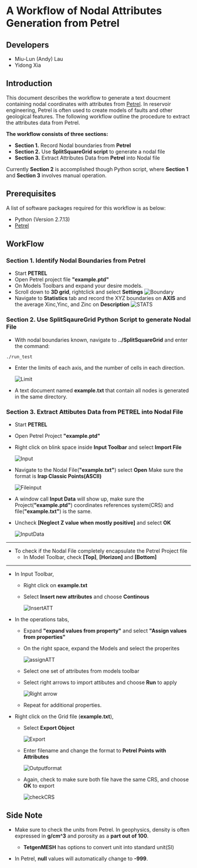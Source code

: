 # A Workflow of Nodal Attributes Generation from Petrel

## Developers

* Miu-Lun (Andy) Lau
* Yidong Xia

## Introduction
This document describes the workflow to generate a text doucment containing nodal coordinates with attributes from [Petrel](https://www.software.slb.com/products/petrel). In reservoir engineering, Petrel is often used to create models of faults and other geological features. The following workflow outline the procedure to extract the attributes data from Petrel.  

__The workflow consists of three sections:__

* **Section 1.** Record Nodal boundaries from **Petrel** 
* **Section 2.** Use __SplitSquareGrid script__ to generate a nodal file
* **Section 3.** Extract Attributes Data from **Petrel** into Nodal file

Currently __Section 2__ is accomplished though Python script, where __Section 1__ and __Section 3__ involves manual operation. 
## Prerequisites
A list of software packages required for this workflow is as below:

* Python (Version 2.7.13)
* [Petrel](https://www.software.slb.com/products/petrel)

## WorkFlow
### Section 1. Identify Nodal Boundaries from Petrel

* Start **PETREL**
* Open Petrel project file **"example.ptd"**
* On Models Toolbars and expand your desire models.
* Scroll down to **3D grid**, rightclick and select **Settings**
![Boundary](./contents/boundary1.png)
* Navigate to **Statistics** tab and record the XYZ boundaries on **AXIS** and the average Xinc,Yinc, and Zinc on **Description**
![STATS](./contents/Statistics.png)

### Section 2. Use SplitSqaureGrid Python Script to generate Nodal File

* With nodal boundaries known, navigate to **../SplitSquareGrid** and enter the command:

```
./run_test
```

* Enter the limits of each axis, and the number of cells in each direction.

	![Limit](./contents/splitinput.png)
	
* A text document named **example.txt** that contain all nodes is generated in the same directory. 


### Section 3. Extract Attibutes Data from PETREL into Nodal File

* Start **PETREL**
* Open Petrel Project **"example.ptd"**
* Right click on blink space inside **Input Toolbar** and select **Import File**
	
	![Input](./contents/rawinput.png)

* Navigate to the Nodal File(**"example.txt"**) select **Open** Make sure the format is **Irap Classic Points(ASCII)**

	![Fileinput](./contents/fileinput.png)

* A window call **Input Data** will show up, make sure the Project(**"example.ptd"**) coordinates references system(CRS) and file(**"example.txt"**) is the same.
* Uncheck **[Neglect Z value when mostly positive]** and select **OK**

	![InputData](./contents/inputdata.png)

__________________________________
* To check if the Nodal File completely encapsulate the Petrel Project file
	* 	In Model Toolbar, check **[Top]**, **[Horizon]** and **[Bottom]**
	
_____________________________________

* In Input Toolbar,
	* Right click on **example.txt**
	* Select **Insert new attributes** and choose **Continous**
	
		![InsertATT](./contents/insertATT.png)
	
* In the operations tabs,
	* Expand **"expand values from property"** and select **"Assign values from properties"**
	* On the right space, expand the Models and select the properites
	
		![assignATT](./contents/assignATT.png)
	
	* Select one set of attributes from models toolbar
	* Select right arrows to import attibutes and choose **Run** to apply

		![Right arrow](./contents/rightarrow.png)
		
	* Repeat for additional properties.
* Right click on the Grid file (**example.txt**),
	* Select **Export Object**
	
		![Export](./contents/exportobject.png)
	* Enter filename and change the format to **Petrel Points with Attributes** 

		![Outputformat](./contents/outputformat.png)
	
	* Again, check to make sure both file have the same CRS, and choose __OK__ to export 

		![checkCRS](./contents/outputCRS.png)


## Side Note

* Make sure to check the units from Petrel. In geophysics, density is often expressed in **g/cm^3** and porosity as a __part out of 100__. 
	* __TetgenMESH__ has options to convert unit into standard unit(SI)
 
* In Petrel, __null__ values will automatically change to __-999__. 